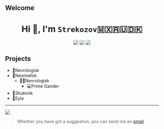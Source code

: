 ## Welcome

<div align="center">
  <h1>Hi 🤚, I'm <code>Strekozov</code>🇲🇽🇷🇺🇩🇰</h1>
  <img src="https://img.shields.io/github/last-commit/strekozov/strekozov.github.io?color=blue&label=cylance&logo=gitlab&style=for-the-badge">
  <img src="https://img.shields.io/github/last-commit/andrea-exe/andrea-exe.github.io?color=red&label=neorealisk&logo=bitbucket&style=for-the-badge">
  <img src="https://img.shields.io/github/last-commit/strekozov/dotfiles?color=yellow&label=shutnnik&logo=git&logoColor=white&style=for-the-badge">
</div>



## Projects

- 🧬Nevrologisk
- 🧠Neorealisk
  - 🧬🧠Nevrologisk
    - 💻Prime Gander
- 📡Shutnnik
- 💸Eyla

---

![](https://i.postimg.cc/Y0RkGcMd/banner.jpg)

> Whether you have got a suggestion, you can send me an [email](mailto:strekozov@pm.me)
